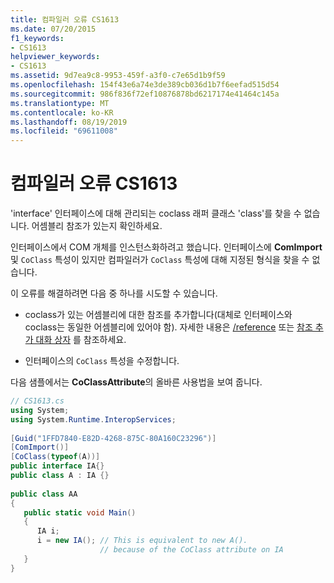 ```yaml
---
title: 컴파일러 오류 CS1613
ms.date: 07/20/2015
f1_keywords:
- CS1613
helpviewer_keywords:
- CS1613
ms.assetid: 9d7ea9c8-9953-459f-a3f0-c7e65d1b9f59
ms.openlocfilehash: 154f43e6a74e3de389cb036d1b7f6eefad515d54
ms.sourcegitcommit: 986f836f72ef10876878bd6217174e41464c145a
ms.translationtype: MT
ms.contentlocale: ko-KR
ms.lasthandoff: 08/19/2019
ms.locfileid: "69611008"
---
```

# <a name="compiler-error-cs1613"></a>컴파일러 오류 CS1613
'interface' 인터페이스에 대해 관리되는 coclass 래퍼 클래스 'class'를 찾을 수 없습니다. 어셈블리 참조가 있는지 확인하세요.  
  
 인터페이스에서 COM 개체를 인스턴스화하려고 했습니다. 인터페이스에 **ComImport** 및 `CoClass` 특성이 있지만 컴파일러가 `CoClass` 특성에 대해 지정된 형식을 찾을 수 없습니다.  
  
 이 오류를 해결하려면 다음 중 하나를 시도할 수 있습니다.  
  
- coclass가 있는 어셈블리에 대한 참조를 추가합니다(대체로 인터페이스와 coclass는 동일한 어셈블리에 있어야 함). 자세한 내용은 [/reference](../language-reference/compiler-options/reference-compiler-option.md) 또는 [참조 추가 대화 상자](/visualstudio/ide/how-to-add-or-remove-references-by-using-the-reference-manager) 를 참조하세요.  
  
- 인터페이스의 `CoClass` 특성을 수정합니다.  
  
 다음 샘플에서는 **CoClassAttribute**의 올바른 사용법을 보여 줍니다.  
  
```csharp  
// CS1613.cs  
using System;  
using System.Runtime.InteropServices;  
  
[Guid("1FFD7840-E82D-4268-875C-80A160C23296")]  
[ComImport()]  
[CoClass(typeof(A))]  
public interface IA{}  
public class A : IA {}  
  
public class AA  
{  
   public static void Main()  
   {  
      IA i;  
      i = new IA(); // This is equivalent to new A().  
                    // because of the CoClass attribute on IA  
   }  
}  
```
